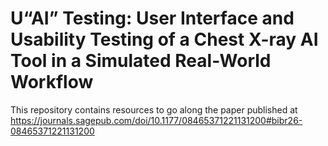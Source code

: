 # U“AI” Testing: User Interface and Usability Testing of a Chest X-ray AI Tool in a Simulated Real-World Workflow

This repository contains resources to go along the paper published at https://journals.sagepub.com/doi/10.1177/08465371221131200#bibr26-08465371221131200
